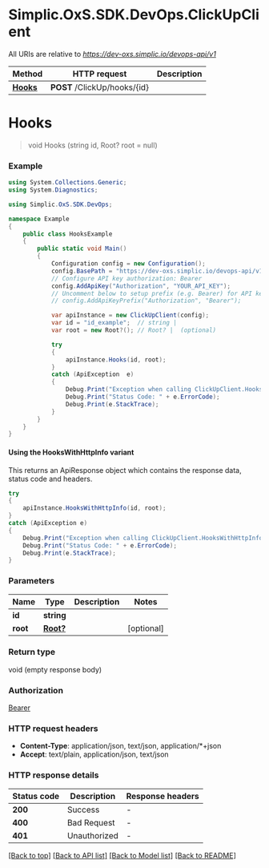 # Simplic.OxS.SDK.DevOps.ClickUpClient

All URIs are relative to *https://dev-oxs.simplic.io/devops-api/v1*

| Method | HTTP request | Description |
|--------|--------------|-------------|
| [**Hooks**](ClickUpClient.md#clickuphooksidpost) | **POST** /ClickUp/hooks/{id} |  |

<a id="clickuphooksidpost"></a>
# **Hooks**
> void Hooks (string id, Root? root = null)



### Example
```csharp
using System.Collections.Generic;
using System.Diagnostics;

using Simplic.OxS.SDK.DevOps;

namespace Example
{
    public class HooksExample
    {
        public static void Main()
        {
            Configuration config = new Configuration();
            config.BasePath = "https://dev-oxs.simplic.io/devops-api/v1";
            // Configure API key authorization: Bearer
            config.AddApiKey("Authorization", "YOUR_API_KEY");
            // Uncomment below to setup prefix (e.g. Bearer) for API key, if needed
            // config.AddApiKeyPrefix("Authorization", "Bearer");

            var apiInstance = new ClickUpClient(config);
            var id = "id_example";  // string | 
            var root = new Root?(); // Root? |  (optional) 

            try
            {
                apiInstance.Hooks(id, root);
            }
            catch (ApiException  e)
            {
                Debug.Print("Exception when calling ClickUpClient.Hooks: " + e.Message);
                Debug.Print("Status Code: " + e.ErrorCode);
                Debug.Print(e.StackTrace);
            }
        }
    }
}
```

#### Using the HooksWithHttpInfo variant
This returns an ApiResponse object which contains the response data, status code and headers.

```csharp
try
{
    apiInstance.HooksWithHttpInfo(id, root);
}
catch (ApiException e)
{
    Debug.Print("Exception when calling ClickUpClient.HooksWithHttpInfo: " + e.Message);
    Debug.Print("Status Code: " + e.ErrorCode);
    Debug.Print(e.StackTrace);
}
```

### Parameters

| Name | Type | Description | Notes |
|------|------|-------------|-------|
| **id** | **string** |  |  |
| **root** | [**Root?**](Root?.md) |  | [optional]  |

### Return type

void (empty response body)

### Authorization

[Bearer](../README.md#Bearer)

### HTTP request headers

 - **Content-Type**: application/json, text/json, application/*+json
 - **Accept**: text/plain, application/json, text/json


### HTTP response details
| Status code | Description | Response headers |
|-------------|-------------|------------------|
| **200** | Success |  -  |
| **400** | Bad Request |  -  |
| **401** | Unauthorized |  -  |

[[Back to top]](#) [[Back to API list]](../README.md#documentation-for-api-endpoints) [[Back to Model list]](../README.md#documentation-for-models) [[Back to README]](../README.md)

